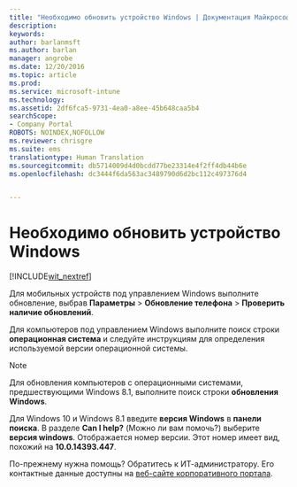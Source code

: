 ```yaml
---
title: "Необходимо обновить устройство Windows | Документация Майкрософт"
description: 
keywords: 
author: barlanmsft
ms.author: barlan
manager: angrobe
ms.date: 12/20/2016
ms.topic: article
ms.prod: 
ms.service: microsoft-intune
ms.technology: 
ms.assetid: 2df6fca5-9731-4ea0-a8ee-45b648caa5b4
searchScope:
- Company Portal
ROBOTS: NOINDEX,NOFOLLOW
ms.reviewer: chrisgre
ms.suite: ems
translationtype: Human Translation
ms.sourcegitcommit: db5714009d4d0bcdd77be23314e4f2ff4db44b6e
ms.openlocfilehash: dc3444f6da563ac3489790d6d2bc112c497376d4


---
```


# <a name="you-need-to-update-your-windows-device"></a>Необходимо обновить устройство Windows

[!INCLUDE[wit_nextref](../includes/end-user-os-update-guidance.md)]

Для мобильных устройств под управлением Windows выполните обновление, выбрав **Параметры** > **Обновление телефона** > **Проверить наличие обновлений**.

Для компьютеров под управлением Windows выполните поиск строки **операционная система** и следуйте инструкциям для определения используемой версии операционной системы.

> [!Note]
> Для обновления компьютеров с операционными системами, предшествующими Windows 8.1, выполните поиск строки **обновления Windows**.

Для Windows 10 и Windows 8.1 введите __версия Windows__ в __панели поиска__. В разделе __Can I help?__ (Можно ли вам помочь?) выберите __версия windows__. Отображается номер версии. Этот номер имеет вид, похожий на __10.0.14393.447__.

По-прежнему нужна помощь? Обратитесь к ИТ-администратору. Его контактные данные доступны на [веб-сайте корпоративного портала](http://portal.manage.microsoft.com).



<!--HONumber=Dec16_HO3-->


